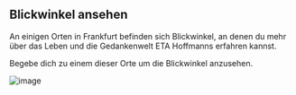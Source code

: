 ## Blickwinkel ansehen

An einigen Orten in Frankfurt befinden sich Blickwinkel, an denen du mehr über das Leben und die Gedankenwelt ETA Hoffmanns erfahren kannst.

Begebe dich zu einem dieser Orte um die Blickwinkel anzusehen.

![image](/assets/items/pages/images/intro.jpg)
